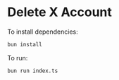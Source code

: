 # Delete X Account

To install dependencies:

```bash
bun install
```

To run:

```bash
bun run index.ts
```